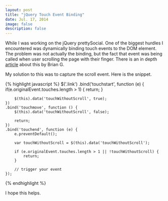 ```yaml
---
layout: post
title: "jQuery Touch Event Binding"
date: Jul. 17, 2014
image: false
description: false
---
```


While I was working on the jQuery prettySocial. One of the biggest hurdles I encountered was dynamically binding touch events to the DOM element. The problem was not actually the binding, but the fact that event was being called when user scrolling the page with their finger. There is an in depth [article](http://briangonzalez.org/posts/mouse-and-touch-events-done-right) about this by Brian G.

My solution to this was to capture the scroll event. Here is the snippet.

{% highlight javascript %}
    $('.link')
    .bind('touchstart', function (e) {
        if(e.originalEvent.touches.length > 1) {
            return;
        }

        $(this).data('touchWithoutScroll', true);
    })
    .bind('touchmove', function () {
        $(this).data('touchWithoutScroll', false);

        return;
    })
    .bind('touchend', function (e) {
        e.preventDefault();

        var touchWithoutScroll = $(this).data('touchWithoutScroll');

        if (e.originalEvent.touches.length > 1 || !touchWithoutScroll) {
            return;
        }

        // trigger your event
    });
{% endhighlight %}

I hope this helps.
